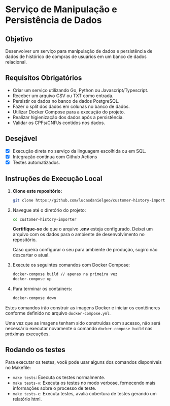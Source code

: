 # Serviço de Manipulação e Persistência de Dados

## Objetivo
Desenvolver um serviço para manipulação de dados e persistência de dados de histórico de compras de usuários em um banco de dados relacional.

## Requisitos Obrigatórios
- Criar um serviço utilizando Go, Python ou Javascript/Typescript.
- Receber um arquivo CSV ou TXT como entrada.
- Persistir os dados no banco de dados PostgreSQL.
- Fazer o split dos dados em colunas no banco de dados.
- Utilizar Docker Compose para a execução do projeto.
- Realizar higienização dos dados após a persistência.
- Validar os CPFs/CNPJs contidos nos dados.

## Desejável

- [x] Execução direta no serviço da linguagem escolhida ou em SQL.
- [x] Integração contínua com Github Actions
- [x] Testes automatizados.

## Instruções de Execução Local

1. **Clone este repositório:**
    ```bash
    git clone https://github.com/lucasdanielgeo/customer-history-importer.git
    ```
2. Navegue até o diretório do projeto:

    ```bash
    cd customer-history-importer
    ```
    **Certifique-se** de que o arquivo **.env** esteja configurado. Deixei um arquivo com os dados para o ambiente de desenvolvimento no repositório. 
    
    Caso queira configurar o seu para ambiente de produção, sugiro não descartar o atual.

3. Execute os seguintes comandos com Docker Compose:
    ```bash
    docker-compose build // apenas na primeira vez
    docker-compose up
    ```
4. Para terminar os containers:
    ```bash
    docker-compose down
    ```
Estes comandos irão construir as imagens Docker e iniciar os contêineres conforme definido no arquivo `docker-compose.yml`.

Uma vez que as imagens tenham sido construídas com sucesso, não será necessário executar novamente o comando `docker-compose build` nas próximas execuções.

## Rodando os testes

Para executar os testes, você pode usar alguns dos comandos disponíveis no Makefile:

- `make tests`: Executa os testes normalmente.
- `make tests-v`: Executa os testes no modo verbose, fornecendo mais informações sobre o processo de teste.
- `make tests-c`: Executa testes, avalia cobertura de testes gerando um relatório html.
